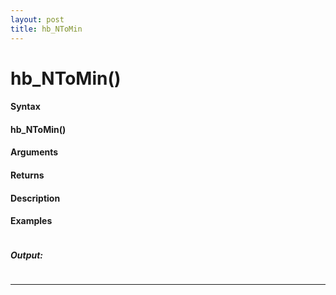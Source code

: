```yaml
---
layout: post
title: hb_NToMin
---
```


# hb_NToMin()


#### Syntax

#### hb_NToMin()

#### Arguments

#### Returns

#### Description

#### Examples

```

```

##### Output:

```

```

---